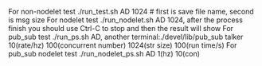 For non-nodelet test ./run_test.sh AD 1024 # first is save file name, second is msg size
For nodelet test ./run_nodelet.sh AD 1024, after the process finish you should use Ctrl-C to stop and then the result will show
For pub_sub test ./run_ps.sh AD, another terminal:./devel/lib/pub_sub talker 10(rate/hz) 100(concurrent number) 1024(str size) 100(run time/s)
For pub_sub nodelet test ./run_nodelet_ps.sh AD 1(hz) 10(con)
